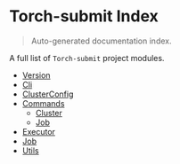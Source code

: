 # Torch-submit Index

> Auto-generated documentation index.

A full list of `Torch-submit` project modules.

- [Version](./_version.md#version)
- [Cli](./cli.md#cli)
- [ClusterConfig](./cluster_config.md#clusterconfig)
- [Commands](commands/index.md#commands)
    - [Cluster](commands/cluster.md#cluster)
    - [Job](commands/job.md#job)
- [Executor](./executor.md#executor)
- [Job](./job.md#job)
- [Utils](./utils.md#utils)
